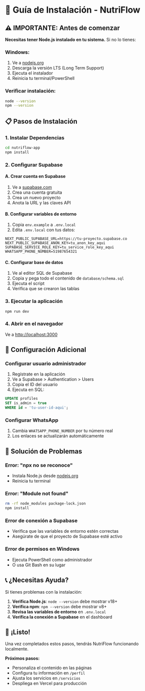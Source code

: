 # 🚀 Guía de Instalación - NutriFlow

## ⚠️ IMPORTANTE: Antes de comenzar

**Necesitas tener Node.js instalado en tu sistema.** Si no lo tienes:

### Windows:
1. Ve a [nodejs.org](https://nodejs.org)
2. Descarga la versión LTS (Long Term Support)
3. Ejecuta el instalador
4. Reinicia tu terminal/PowerShell

### Verificar instalación:
```bash
node --version
npm --version
```

## 📋 Pasos de Instalación

### 1. Instalar Dependencias
```bash
cd nutriflow-app
npm install
```

### 2. Configurar Supabase

#### A. Crear cuenta en Supabase
1. Ve a [supabase.com](https://supabase.com)
2. Crea una cuenta gratuita
3. Crea un nuevo proyecto
4. Anota la URL y las claves API

#### B. Configurar variables de entorno
1. Copia `env.example` a `.env.local`
2. Edita `.env.local` con tus datos:

```env
NEXT_PUBLIC_SUPABASE_URL=https://tu-proyecto.supabase.co
NEXT_PUBLIC_SUPABASE_ANON_KEY=tu_anon_key_aqui
SUPABASE_SERVICE_ROLE_KEY=tu_service_role_key_aqui
WHATSAPP_PHONE_NUMBER=51987654321
```

#### C. Configurar base de datos
1. Ve al editor SQL de Supabase
2. Copia y pega todo el contenido de `database/schema.sql`
3. Ejecuta el script
4. Verifica que se crearon las tablas

### 3. Ejecutar la aplicación
```bash
npm run dev
```

### 4. Abrir en el navegador
Ve a [http://localhost:3000](http://localhost:3000)

## 🔧 Configuración Adicional

### Configurar usuario administrador
1. Regístrate en la aplicación
2. Ve a Supabase > Authentication > Users
3. Copia el ID del usuario
4. Ejecuta en SQL:

```sql
UPDATE profiles 
SET is_admin = true 
WHERE id = 'tu-user-id-aqui';
```

### Configurar WhatsApp
1. Cambia `WHATSAPP_PHONE_NUMBER` por tu número real
2. Los enlaces se actualizarán automáticamente

## 🐛 Solución de Problemas

### Error: "npx no se reconoce"
- Instala Node.js desde [nodejs.org](https://nodejs.org)
- Reinicia tu terminal

### Error: "Module not found"
```bash
rm -rf node_modules package-lock.json
npm install
```

### Error de conexión a Supabase
- Verifica que las variables de entorno estén correctas
- Asegúrate de que el proyecto de Supabase esté activo

### Error de permisos en Windows
- Ejecuta PowerShell como administrador
- O usa Git Bash en su lugar

## 📞 ¿Necesitas Ayuda?

Si tienes problemas con la instalación:

1. **Verifica Node.js**: `node --version` debe mostrar v18+
2. **Verifica npm**: `npm --version` debe mostrar v8+
3. **Revisa las variables de entorno** en `.env.local`
4. **Verifica la conexión a Supabase** en el dashboard

## 🎉 ¡Listo!

Una vez completados estos pasos, tendrás NutriFlow funcionando localmente. 

**Próximos pasos:**
- Personaliza el contenido en las páginas
- Configura tu información en `/perfil`
- Ajusta los servicios en `/servicios`
- Despliega en Vercel para producción
